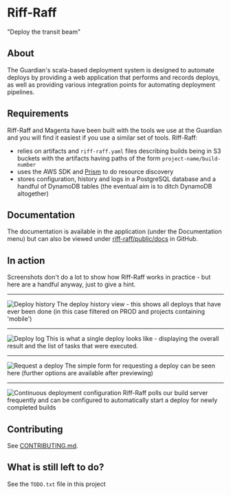 # Riff-Raff
"Deploy the transit beam"

## About
The Guardian's scala-based deployment system is designed to automate deploys by providing a web application that 
performs and records deploys, as well as providing various integration points for automating deployment pipelines.

## Requirements
Riff-Raff and Magenta have been built with the tools we use at the Guardian
and you will find it easiest if you use a similar set of tools. Riff-Raff:

 - relies on artifacts and `riff-raff.yaml` files describing builds being in S3 buckets with the artifacts having paths of 
  the form `project-name/build-number`
 - uses the AWS SDK and [Prism](https://github.com/guardian/prism) to do resource discovery
 - stores configuration, history and logs in a PostgreSQL database and a handful of DynamoDB tables (the eventual aim is to ditch DynamoDB altogether)

## Documentation
The documentation is available in the application (under the Documentation menu) but can also be viewed under 
[riff-raff/public/docs](riff-raff/public/docs) in GitHub.

## In action
Screenshots don't do a lot to show how Riff-Raff works in practice - but here are
a handful anyway, just to give a hint.

***

![Deploy history](contrib/img/deployment_history.png)
The deploy history view - this shows all deploys that have ever been done (in this case filtered on PROD and projects containing 'mobile')

***

![Deploy log](contrib/img/deployment_view.png)
This is what a single deploy looks like - displaying the overall result and the list of tasks that were executed.

***

![Request a deploy](contrib/img/deployment_request.png)
The simple form for requesting a deploy can be seen here (further options are available after previewing)

***

![Continuous deployment configuration](contrib/img/deployment_continuous.png)
Riff-Raff polls our build server frequently and can be configured to automatically start a deploy for newly completed builds

## Contributing
See [CONTRIBUTING.md](./CONTRIBUTING.md).

## What is still left to do?
See the `TODO.txt` file in this project
